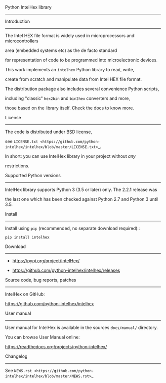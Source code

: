 Python IntelHex library
***********************

Introduction
------------
The Intel HEX file format is widely used in microprocessors and microcontrollers 
area (embedded systems etc) as the de facto standard 
for representation of code to be programmed into microelectronic devices.

This work implements an ``intelhex`` Python library to read, write, 
create from scratch and manipulate data from Intel HEX file format.

The distribution package also includes several convenience Python scripts,
including "classic" ``hex2bin`` and ``bin2hex`` converters and more, 
those based on the library itself. Check the docs to know more.

License
-------
The code is distributed under BSD license,
see `LICENSE.txt <https://github.com/python-intelhex/intelhex/blob/master/LICENSE.txt>`_.

In short: you can use IntelHex library in your project without *any*
restrictions.

Supported Python versions
-------------------------
IntelHex library supports Python 3 (3.5 or later) only. The 2.2.1 release was
the last one which has been checked against Python 2.7 and Python 3 until 3.5.

Install
-------
Install using ``pip`` (recommended, no separate download required)::

    pip install intelhex

Download
--------
* https://pypi.org/project/IntelHex/
* https://github.com/python-intelhex/intelhex/releases

Source code, bug reports, patches
---------------------------------
IntelHex on GitHub:

https://github.com/python-intelhex/intelhex

User manual
-----------
User manual for IntelHex is available in the sources ``docs/manual/`` directory.
You can browse User Manual online:

https://readthedocs.org/projects/python-intelhex/

Changelog
---------
See `NEWS.rst <https://github.com/python-intelhex/intelhex/blob/master/NEWS.rst>`_
